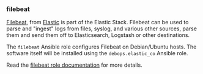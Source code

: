 ### filebeat

[Filebeat](https://www.elastic.co/beats/filebeat), from
[Elastic](https://www.elastic.co/) is part of the Elastic Stack.
Filebeat can be used to parse and "ingest" logs from files, syslog, and
various other sources, parse them and send them off to Elasticsearch,
Logstash or other destinations.

The `filebeat` Ansible role configures Filebeat on Debian/Ubuntu hosts.
The software itself will be installed using the `debops.elastic_co`
Ansible role.

Read the [filebeat role documentation](https://docs.debops.org/en/master/ansible/roles/filebeat/) for more details.
